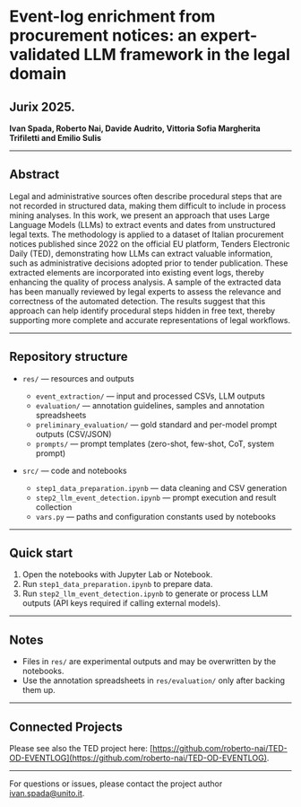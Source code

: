 # Event-log enrichment from procurement notices: an expert-validated LLM framework in the legal domain
## Jurix 2025. 

**Ivan Spada, Roberto Nai, Davide Audrito, Vittoria Sofia Margherita Trifiletti and Emilio Sulis**

---
## Abstract

Legal and administrative sources often describe procedural steps that are not recorded in structured data, making them difficult to include in process mining analyses. In this work, we present an approach that uses Large Language Models (LLMs) to extract events and dates from unstructured legal texts. The methodology is applied to a dataset of Italian procurement notices published since 2022 on the official EU platform, Tenders Electronic Daily (TED), demonstrating how LLMs can extract valuable information, such as administrative decisions adopted prior to tender publication. These extracted elements are incorporated into existing event logs, thereby enhancing the quality of process analysis. A sample of the extracted data has been manually reviewed by legal experts to assess the relevance and correctness of the automated detection. The results suggest that this approach can help identify procedural steps hidden in free text, thereby supporting more complete and accurate representations of legal workflows.

---

## Repository structure

- `res/` — resources and outputs
	- `event_extraction/` — input and processed CSVs, LLM outputs
	- `evaluation/` — annotation guidelines, samples and annotation spreadsheets
	- `preliminary_evaluation/` — gold standard and per-model prompt outputs (CSV/JSON)
	- `prompts/` — prompt templates (zero-shot, few-shot, CoT, system prompt)

- `src/` — code and notebooks
	- `step1_data_preparation.ipynb` — data cleaning and CSV generation
	- `step2_llm_event_detection.ipynb` — prompt execution and result collection
	- `vars.py` — paths and configuration constants used by notebooks

---

## Quick start

1. Open the notebooks with Jupyter Lab or Notebook.
2. Run `step1_data_preparation.ipynb` to prepare data.
3. Run `step2_llm_event_detection.ipynb` to generate or process LLM outputs (API keys required if calling external models).

---

## Notes

- Files in `res/` are experimental outputs and may be overwritten by the notebooks.
- Use the annotation spreadsheets in `res/evaluation/` only after backing them up.

---
## Connected Projects
Please see also the TED project here: [https://github.com/roberto-nai/TED-OD-EVENTLOG](https://github.com/roberto-nai/TED-OD-EVENTLOG).  

---

For questions or issues, please contact the project author [ivan.spada@unito.it](ivan.spada@unito.it).

